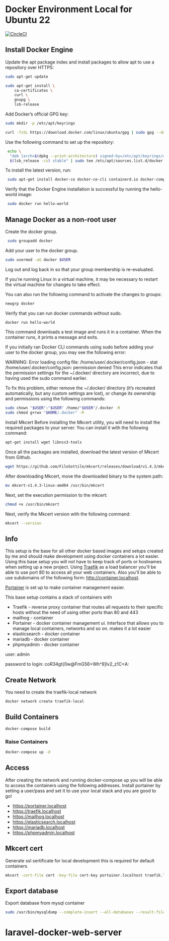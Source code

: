 # Docker Environment Local for Ubuntu 22

[![CircleCI](https://circleci.com/gh/adrian-gheorghe/docker-setup.svg?style=svg)](https://circleci.com/gh/adrian-gheorghe/docker-setup)

## Install Docker Engine

Update the apt package index and install packages to allow apt to use a repository over HTTPS:

```bash
sudo apt-get update
```

```bash
sudo apt-get install \
    ca-certificates \
    curl \
    gnupg \
    lsb-release
```

Add Docker’s official GPG key:

```bash
sudo mkdir -p /etc/apt/keyrings
```

```bash
curl -fsSL https://download.docker.com/linux/ubuntu/gpg | sudo gpg --dearmor -o /etc/apt/keyrings/docker.gpg
```

Use the following command to set up the repository:

```bash
 echo \
  "deb [arch=$(dpkg --print-architecture) signed-by=/etc/apt/keyrings/docker.gpg] https://download.docker.com/linux/ubuntu \
  $(lsb_release -cs) stable" | sudo tee /etc/apt/sources.list.d/docker.list > /dev/null
```

To install the latest version, run:

```bash
 sudo apt-get install docker-ce docker-ce-cli containerd.io docker-compose-plugin
```

Verify that the Docker Engine installation is successful by running the hello-world image:

```bash
 sudo docker run hello-world
```

## Manage Docker as a non-root user

Create the docker group.

```bash
 sudo groupadd docker
 ```

Add your user to the docker group.

```bash
sudo usermod -aG docker $USER
```

Log out and log back in so that your group membership is re-evaluated.

If you’re running Linux in a virtual machine, it may be necessary to restart the virtual machine for changes to take effect.

You can also run the following command to activate the changes to groups:

```bash
newgrp docker
```

Verify that you can run docker commands without sudo.

```bash
docker run hello-world
```

This command downloads a test image and runs it in a container. When the container runs, it prints a message and exits.

If you initially ran Docker CLI commands using sudo before adding your user to the docker group, you may see the following error:

WARNING: Error loading config file: /home/user/.docker/config.json -
stat /home/user/.docker/config.json: permission denied
This error indicates that the permission settings for the ~/.docker/ directory are incorrect, due to having used the sudo command earlier.

To fix this problem, either remove the ~/.docker/ directory (it’s recreated automatically, but any custom settings are lost), or change its ownership and permissions using the following commands:

```bash
sudo chown "$USER":"$USER" /home/"$USER"/.docker -R
sudo chmod g+rwx "$HOME/.docker" -R
```

Install Mkcert
Before installing the Mkcert utility, you will need to install the required packages to your server. You can install it with the following command:

```bash
apt-get install wget libnss3-tools
```

Once all the packages are installed, download the latest version of Mkcert from Github.

```bash
wget https://github.com/FiloSottile/mkcert/releases/download/v1.4.3/mkcert-v1.4.3-linux-amd64
```

After downloading Mkcert, move the downloaded binary to the system path:

```bash
mv mkcert-v1.4.3-linux-amd64 /usr/bin/mkcert
```

Next, set the execution permission to the mkcert:

```bash
chmod +x /usr/bin/mkcert
```

Next, verify the Mkcert version with the following command:

```bash
mkcert --version
```

## Info

This setup is the base for all other docker based images and setups created by me and should make development using docker containers a lot easier.
Using this base setup you will not have to keep track of ports or hostnames when setting up a new project. Using [Traefik](https://traefik.io/ "Traefik") as a
load balancer you'll be able to use port 80 to access all your web containers. Also you'll be able to use subdomains of the following form: http://container.localhost.

[Portainer](https://www.portainer.io/) is set up to make container management easier.

This base setup contains a stack of containers with

- Traefik - reverse proxy container that routes all requests to their specific hosts without the need of using other ports than 80 and 443
- mailhog - container
- Portainer - docker container management ui. Interface that allows you to manage local containers, networks and so on. makes it a lot easier
- elasticsearch - docker container
- mariadb - docker container
- phpmyadmin - docker container

user: admin

password to login: coR34gt{0w@FmG56>Wh^9]lv2_z1C<A:

## Create Network

You need to create the traefik-local network

```bash
docker network create traefik-local
```

## Build Containers

```bash
docker-compose build
```

### Raise Containers

```bash
docker-compose up -d
```

## Access

After creating the network and running docker-compose up you will be able to access the containers using the following addresses.
Install portainer by setting a user/pass and set it to use your local stack and you are good to go!

- https://portainer.localhost
- https://traefik.localhost
- https://mailhog.localhost
- https://elasticsearch.localhost
- https://mariadb.localhost
- https://phpmyadmin.localhost

## Mkcert cert

Generate ssl sertificate for local development this is required for default containers

```bash 
mkcert -cert-file cert -key-file cert-key portainer.localhost traefik.localhost mailhog.localhost elasticsearch.localhost mariadb.localhost phpmyadmin.localhost kibana.localhost
```

## Export database

Export database from mysql container

```bash
sudo /usr/bin/mysqldump --complete-insert --all-databases --result-file=/home/sstoyanov/Database/wowtea_local_10_10.sql --skip-add-drop-table --skip-lock-tables --skip-add-locks --user=root --password=root --host=172.20.0.6 --port=3306
```
# laravel-docker-web-server
